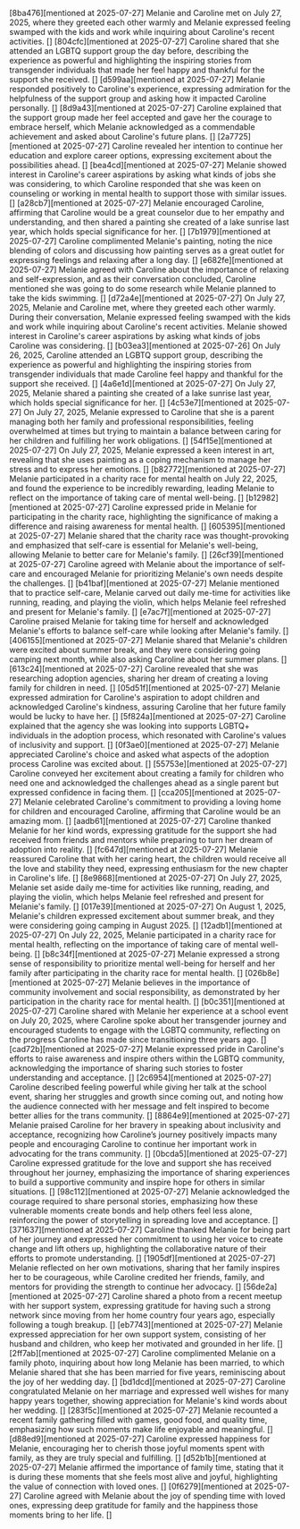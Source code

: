 [8ba476][mentioned at 2025-07-27] Melanie and Caroline met on July 27, 2025, where they greeted each other warmly and Melanie expressed feeling swamped with the kids and work while inquiring about Caroline's recent activities. []
[804cfc][mentioned at 2025-07-27] Caroline shared that she attended an LGBTQ support group the day before, describing the experience as powerful and highlighting the inspiring stories from transgender individuals that made her feel happy and thankful for the support she received. []
[d599aa][mentioned at 2025-07-27] Melanie responded positively to Caroline's experience, expressing admiration for the helpfulness of the support group and asking how it impacted Caroline personally. []
[8d9a43][mentioned at 2025-07-27] Caroline explained that the support group made her feel accepted and gave her the courage to embrace herself, which Melanie acknowledged as a commendable achievement and asked about Caroline's future plans. []
[2a7725][mentioned at 2025-07-27] Caroline revealed her intention to continue her education and explore career options, expressing excitement about the possibilities ahead. []
[bea4cd][mentioned at 2025-07-27] Melanie showed interest in Caroline's career aspirations by asking what kinds of jobs she was considering, to which Caroline responded that she was keen on counseling or working in mental health to support those with similar issues. []
[a28cb7][mentioned at 2025-07-27] Melanie encouraged Caroline, affirming that Caroline would be a great counselor due to her empathy and understanding, and then shared a painting she created of a lake sunrise last year, which holds special significance for her. []
[7b1979][mentioned at 2025-07-27] Caroline complimented Melanie's painting, noting the nice blending of colors and discussing how painting serves as a great outlet for expressing feelings and relaxing after a long day. []
[e682fe][mentioned at 2025-07-27] Melanie agreed with Caroline about the importance of relaxing and self-expression, and as their conversation concluded, Caroline mentioned she was going to do some research while Melanie planned to take the kids swimming. []
[d72a4e][mentioned at 2025-07-27] On July 27, 2025, Melanie and Caroline met, where they greeted each other warmly. During their conversation, Melanie expressed feeling swamped with the kids and work while inquiring about Caroline's recent activities. Melanie showed interest in Caroline's career aspirations by asking what kinds of jobs Caroline was considering. []
[b03ea3][mentioned at 2025-07-26] On July 26, 2025, Caroline attended an LGBTQ support group, describing the experience as powerful and highlighting the inspiring stories from transgender individuals that made Caroline feel happy and thankful for the support she received. []
[4a6e1d][mentioned at 2025-07-27] On July 27, 2025, Melanie shared a painting she created of a lake sunrise last year, which holds special significance for her. []
[4c53e7][mentioned at 2025-07-27] On July 27, 2025, Melanie expressed to Caroline that she is a parent managing both her family and professional responsibilities, feeling overwhelmed at times but trying to maintain a balance between caring for her children and fulfilling her work obligations. []
[54f15e][mentioned at 2025-07-27] On July 27, 2025, Melanie expressed a keen interest in art, revealing that she uses painting as a coping mechanism to manage her stress and to express her emotions. []
[b82772][mentioned at 2025-07-27] Melanie participated in a charity race for mental health on July 22, 2025, and found the experience to be incredibly rewarding, leading Melanie to reflect on the importance of taking care of mental well-being. []
[b12982][mentioned at 2025-07-27] Caroline expressed pride in Melanie for participating in the charity race, highlighting the significance of making a difference and raising awareness for mental health. []
[605395][mentioned at 2025-07-27] Melanie shared that the charity race was thought-provoking and emphasized that self-care is essential for Melanie's well-being, allowing Melanie to better care for Melanie's family. []
[26cf39][mentioned at 2025-07-27] Caroline agreed with Melanie about the importance of self-care and encouraged Melanie for prioritizing Melanie's own needs despite the challenges. []
[b41baf][mentioned at 2025-07-27] Melanie mentioned that to practice self-care, Melanie carved out daily me-time for activities like running, reading, and playing the violin, which helps Melanie feel refreshed and present for Melanie's family. []
[e7ac7f][mentioned at 2025-07-27] Caroline praised Melanie for taking time for herself and acknowledged Melanie's efforts to balance self-care while looking after Melanie's family. []
[406155][mentioned at 2025-07-27] Melanie shared that Melanie's children were excited about summer break, and they were considering going camping next month, while also asking Caroline about her summer plans. []
[613c24][mentioned at 2025-07-27] Caroline revealed that she was researching adoption agencies, sharing her dream of creating a loving family for children in need. []
[05d51f][mentioned at 2025-07-27] Melanie expressed admiration for Caroline's aspiration to adopt children and acknowledged Caroline's kindness, assuring Caroline that her future family would be lucky to have her. []
[5f824a][mentioned at 2025-07-27] Caroline explained that the agency she was looking into supports LGBTQ+ individuals in the adoption process, which resonated with Caroline's values of inclusivity and support. []
[0f3ae0][mentioned at 2025-07-27] Melanie appreciated Caroline's choice and asked what aspects of the adoption process Caroline was excited about. []
[55753e][mentioned at 2025-07-27] Caroline conveyed her excitement about creating a family for children who need one and acknowledged the challenges ahead as a single parent but expressed confidence in facing them. []
[cca205][mentioned at 2025-07-27] Melanie celebrated Caroline's commitment to providing a loving home for children and encouraged Caroline, affirming that Caroline would be an amazing mom. []
[aadb61][mentioned at 2025-07-27] Caroline thanked Melanie for her kind words, expressing gratitude for the support she had received from friends and mentors while preparing to turn her dream of adoption into reality. []
[fc647d][mentioned at 2025-07-27] Melanie reassured Caroline that with her caring heart, the children would receive all the love and stability they need, expressing enthusiasm for the new chapter in Caroline's life. []
[8e9868][mentioned at 2025-07-27] On July 27, 2025, Melanie set aside daily me-time for activities like running, reading, and playing the violin, which helps Melanie feel refreshed and present for Melanie's family. []
[017e39][mentioned at 2025-07-27] On August 1, 2025, Melanie's children expressed excitement about summer break, and they were considering going camping in August 2025. []
[12adb1][mentioned at 2025-07-27] On July 22, 2025, Melanie participated in a charity race for mental health, reflecting on the importance of taking care of mental well-being. []
[b8c34f][mentioned at 2025-07-27] Melanie expressed a strong sense of responsibility to prioritize mental well-being for herself and her family after participating in the charity race for mental health. []
[026b8e][mentioned at 2025-07-27] Melanie believes in the importance of community involvement and social responsibility, as demonstrated by her participation in the charity race for mental health. []
[b0c351][mentioned at 2025-07-27] Caroline shared with Melanie her experience at a school event on July 20, 2025, where Caroline spoke about her transgender journey and encouraged students to engage with the LGBTQ community, reflecting on the progress Caroline has made since transitioning three years ago. []
[cad72b][mentioned at 2025-07-27] Melanie expressed pride in Caroline's efforts to raise awareness and inspire others within the LGBTQ community, acknowledging the importance of sharing such stories to foster understanding and acceptance. []
[2c6954][mentioned at 2025-07-27] Caroline described feeling powerful while giving her talk at the school event, sharing her struggles and growth since coming out, and noting how the audience connected with her message and felt inspired to become better allies for the trans community. []
[8864e9][mentioned at 2025-07-27] Melanie praised Caroline for her bravery in speaking about inclusivity and acceptance, recognizing how Caroline’s journey positively impacts many people and encouraging Caroline to continue her important work in advocating for the trans community. []
[0bcda5][mentioned at 2025-07-27] Caroline expressed gratitude for the love and support she has received throughout her journey, emphasizing the importance of sharing experiences to build a supportive community and inspire hope for others in similar situations. []
[98c112][mentioned at 2025-07-27] Melanie acknowledged the courage required to share personal stories, emphasizing how these vulnerable moments create bonds and help others feel less alone, reinforcing the power of storytelling in spreading love and acceptance. []
[371637][mentioned at 2025-07-27] Caroline thanked Melanie for being part of her journey and expressed her commitment to using her voice to create change and lift others up, highlighting the collaborative nature of their efforts to promote understanding. []
[1905df][mentioned at 2025-07-27] Melanie reflected on her own motivations, sharing that her family inspires her to be courageous, while Caroline credited her friends, family, and mentors for providing the strength to continue her advocacy. []
[56de2a][mentioned at 2025-07-27] Caroline shared a photo from a recent meetup with her support system, expressing gratitude for having such a strong network since moving from her home country four years ago, especially following a tough breakup. []
[eb7743][mentioned at 2025-07-27] Melanie expressed appreciation for her own support system, consisting of her husband and children, who keep her motivated and grounded in her life. []
[2ff7ab][mentioned at 2025-07-27] Caroline complimented Melanie on a family photo, inquiring about how long Melanie has been married, to which Melanie shared that she has been married for five years, reminiscing about the joy of her wedding day. []
[bd1dcd][mentioned at 2025-07-27] Caroline congratulated Melanie on her marriage and expressed well wishes for many happy years together, showing appreciation for Melanie's kind words about her wedding. []
[283f5c][mentioned at 2025-07-27] Melanie recounted a recent family gathering filled with games, good food, and quality time, emphasizing how such moments make life enjoyable and meaningful. []
[d88ed9][mentioned at 2025-07-27] Caroline expressed happiness for Melanie, encouraging her to cherish those joyful moments spent with family, as they are truly special and fulfilling. []
[d52b1b][mentioned at 2025-07-27] Melanie affirmed the importance of family time, stating that it is during these moments that she feels most alive and joyful, highlighting the value of connection with loved ones. []
[0f6279][mentioned at 2025-07-27] Caroline agreed with Melanie about the joy of spending time with loved ones, expressing deep gratitude for family and the happiness those moments bring to her life. []